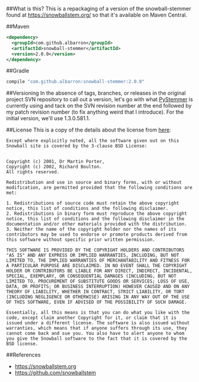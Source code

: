 ##What is this?
This is a repackaging of a version of the snowball-stemmer found at https://snowballstem.org/ so that it's available
on Maven Central.

##Maven
```xml
<dependency>
  <groupId>com.github.albarron</groupId>
  <artifactId>snowball-stemmer</artifactId>
  <version>2.0.0</version>
</dependency>
```

##Gradle
```groovy
compile "com.github.albarron:snowball-stemmer:2.0.0"
```

##Versioning
In the absence of tags, branches, or releases in the original project SVN repository to call out a version, let's go
with what [PyStemmer](https://pypi.python.org/pypi/PyStemmer) is currently using and tack on the SVN revision number at
the end followed by my patch revision number (to fix anything weird that I introduce). For the initial version, we'll
use 1.3.0.581.1.

##License
This is a copy of the details about the license from [here](https://snowballstem.org/license.html):

```
Except where explicitly noted, all the software given out on this Snowball site is covered by the 3-clause BSD License:


Copyright (c) 2001, Dr Martin Porter,
Copyright (c) 2002, Richard Boulton.
All rights reserved.

Redistribution and use in source and binary forms, with or without modification, are permitted provided that the following conditions are met:

1. Redistributions of source code must retain the above copyright notice, this list of conditions and the following disclaimer.
2. Redistributions in binary form must reproduce the above copyright notice, this list of conditions and the following disclaimer in the documentation and/or other materials provided with the distribution.
3. Neither the name of the copyright holder nor the names of its contributors may be used to endorse or promote products derived from this software without specific prior written permission.

THIS SOFTWARE IS PROVIDED BY THE COPYRIGHT HOLDERS AND CONTRIBUTORS "AS IS" AND ANY EXPRESS OR IMPLIED WARRANTIES, INCLUDING, BUT NOT LIMITED TO, THE IMPLIED WARRANTIES OF MERCHANTABILITY AND FITNESS FOR A PARTICULAR PURPOSE ARE DISCLAIMED. IN NO EVENT SHALL THE COPYRIGHT HOLDER OR CONTRIBUTORS BE LIABLE FOR ANY DIRECT, INDIRECT, INCIDENTAL, SPECIAL, EXEMPLARY, OR CONSEQUENTIAL DAMAGES (INCLUDING, BUT NOT LIMITED TO, PROCUREMENT OF SUBSTITUTE GOODS OR SERVICES; LOSS OF USE, DATA, OR PROFITS; OR BUSINESS INTERRUPTION) HOWEVER CAUSED AND ON ANY THEORY OF LIABILITY, WHETHER IN CONTRACT, STRICT LIABILITY, OR TORT (INCLUDING NEGLIGENCE OR OTHERWISE) ARISING IN ANY WAY OUT OF THE USE OF THIS SOFTWARE, EVEN IF ADVISED OF THE POSSIBILITY OF SUCH DAMAGE.

Essentially, all this means is that you can do what you like with the code, except claim another Copyright for it, or claim that it is issued under a different license. The software is also issued without warranties, which means that if anyone suffers through its use, they cannot come back and sue you. You also have to alert anyone to whom you give the Snowball software to the fact that it is covered by the BSD license. 
```

##References
* https://snowballstem.org
* https://github.com/snowballstem